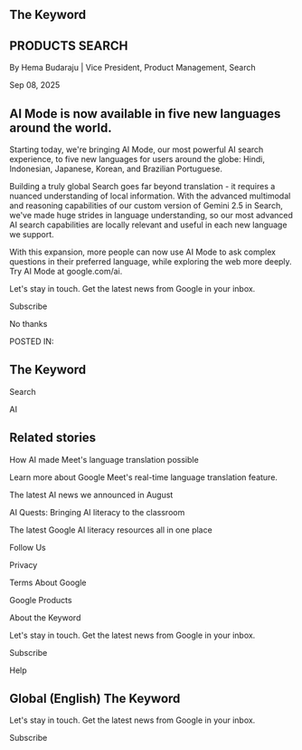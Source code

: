 <!-- image -->

## The Keyword

## PRODUCTS SEARCH

By Hema Budaraju | Vice President, Product Management, Search

Sep 08, 2025

<!-- image -->

## AI Mode is now available in five new languages around the world.

Starting today, we're bringing AI Mode, our most powerful AI search experience, to five new languages for users around the globe: Hindi, Indonesian, Japanese, Korean, and Brazilian Portuguese.

Building a truly global Search goes far beyond translation - it requires a nuanced understanding of local information. With the advanced multimodal and reasoning capabilities of our custom version of Gemini 2.5 in Search, we've made huge strides in language understanding, so our most advanced AI search capabilities are locally relevant and useful in each new language we support.

With this expansion, more people can now use AI Mode to ask complex questions in their preferred language, while exploring the web more deeply. Try AI Mode at google.com/ai.

<!-- image -->

Let's stay in touch. Get the latest news from Google in your inbox.

Subscribe

No thanks

POSTED IN:

## The Keyword

Search

AI

## Related stories

How AI made Meet's language translation possible

Learn more about Google Meet's real-time language translation feature.

The latest AI news we announced in August

AI Quests: Bringing AI literacy to the classroom

The latest Google AI literacy resources all in one place

Follow Us

<!-- image -->

Privacy

Terms About Google

Google Products

About the Keyword

Let's stay in touch. Get the latest news from Google in your inbox.

Subscribe

<!-- image -->

Help

## Global (English) The Keyword

<!-- image -->

Let's stay in touch. Get the latest news from Google in your inbox.

Subscribe

<!-- image -->

<!-- image -->